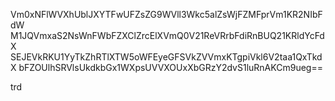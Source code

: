 Vm0xNFlWVXhUblJXYTFwUFZsZG9WVll3Wkc5alZsWjFZMFprVm1KR2NIbFdW
M1JQVmxaS2NsWnFWbFZXClZrcElXVmQ0V21ReVRrbFdiRnBUQ21KRldYcFdX
SEJEVkRKU1YyTkZhRTlXTW5oWFEyeGFSVkZVVmxKTgpiVkl6V2taa1QxTkdX
bFZOUlhSRVlsUkdkbGx1WXpsUVVXOUxXbGRzY2dvS1luRnAKCm9ueg==

trd